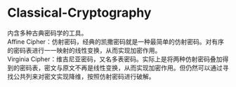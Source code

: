 # Classical-Cryptography
内含多种古典密码学的工具。  
Affine Cipher：仿射密码，经典的凯撒密码就是一种最简单的仿射密码。对有序的密码表进行一一映射的线性变换，从而实现加密作用。  
Virginia Cipher：维吉尼亚密码，又名多表密码。实际上是将两种仿射密码叠加得到的密码表，密文与原文不再是线性变换，从而实现加密作用。但仍然可以通过寻找公共列来对密文实现降维，按照仿射密码进行破解。
